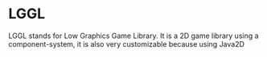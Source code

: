 # LGGL
LGGL stands for Low Graphics Game Library. It is a 2D game library using a component-system, it is also very customizable because using Java2D
